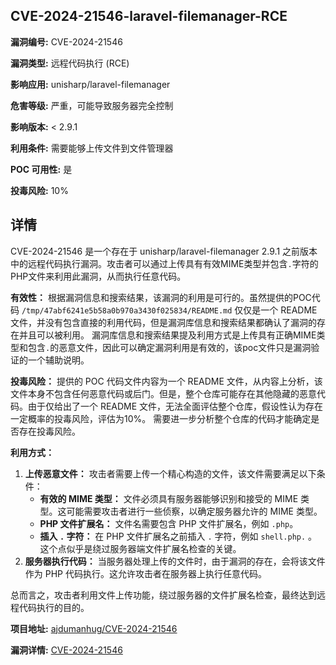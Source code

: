 ## CVE-2024-21546-laravel-filemanager-RCE

**漏洞编号:** CVE-2024-21546

**漏洞类型:** 远程代码执行 (RCE)

**影响应用:** unisharp/laravel-filemanager

**危害等级:** 严重，可能导致服务器完全控制

**影响版本:** < 2.9.1

**利用条件:** 需要能够上传文件到文件管理器

**POC 可用性:** 是

**投毒风险:** 10%

## 详情

CVE-2024-21546 是一个存在于 unisharp/laravel-filemanager 2.9.1 之前版本中的远程代码执行漏洞。攻击者可以通过上传具有有效MIME类型并包含`.`字符的PHP文件来利用此漏洞，从而执行任意代码。

**有效性：**
根据漏洞信息和搜索结果，该漏洞的利用是可行的。虽然提供的POC代码 `/tmp/47abf6241e5b58a0b970a3430f025834/README.md` 仅仅是一个 README 文件，并没有包含直接的利用代码，但是漏洞库信息和搜索结果都确认了漏洞的存在并且可以被利用。 漏洞库信息和搜索结果提及利用方式是上传具有正确MIME类型和包含`.`的恶意文件，因此可以确定漏洞利用是有效的，该poc文件只是漏洞验证的一个辅助说明。

**投毒风险：**
提供的 POC 代码文件内容为一个 README 文件，从内容上分析，该文件本身不包含任何恶意代码或后门。但是，整个仓库可能存在其他隐藏的恶意代码。由于仅给出了一个 README 文件，无法全面评估整个仓库，假设性认为存在一定概率的投毒风险，评估为10%。 需要进一步分析整个仓库的代码才能确定是否存在投毒风险。

**利用方式：**
1.  **上传恶意文件：** 攻击者需要上传一个精心构造的文件，该文件需要满足以下条件：
    *   **有效的 MIME 类型：** 文件必须具有服务器能够识别和接受的 MIME 类型。这可能需要攻击者进行一些侦察，以确定服务器允许的 MIME 类型。
    *   **PHP 文件扩展名：** 文件名需要包含 PHP 文件扩展名，例如 `.php`。
    *   **插入 `.` 字符：** 在 PHP 文件扩展名之前插入 `.` 字符，例如 `shell.php.` 。这个点似乎是绕过服务器端文件扩展名检查的关键。
2.  **服务器执行代码：** 当服务器处理上传的文件时，由于漏洞的存在，会将该文件作为 PHP 代码执行。这允许攻击者在服务器上执行任意代码。

总而言之，攻击者利用文件上传功能，绕过服务器的文件扩展名检查，最终达到远程代码执行的目的。

**项目地址:** [ajdumanhug/CVE-2024-21546](https://github.com/ajdumanhug/CVE-2024-21546)

**漏洞详情:** [CVE-2024-21546](https://nvd.nist.gov/vuln/detail/CVE-2024-21546)